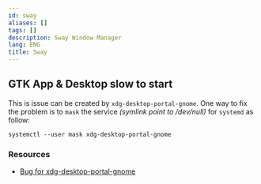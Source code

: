 ```yaml
---
id: sway
aliases: []
tags: []
description: Sway Window Manager
lang: ENG
title: Sway
---
```


## GTK App & Desktop slow to start

This is issue can be created by `xdg-desktop-portal-gnome`. One way to fix the problem is to `mask` the service _(symlink point to /dev/null)_ for `systemd` as follow:
```
systemctl --user mask xdg-desktop-portal-gnome
```

### Resources

- [Bug for xdg-desktop-portal-gnome](https://bbs.archlinux.org/viewtopic.php?id=285590)
